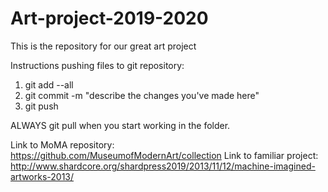 # Art-project-2019-2020
This is the repository for our great art project

Instructions pushing files to git repository:

1. git add --all
2. git commit -m "describe the changes you've made here"
3. git push

ALWAYS git pull when you start working in the folder.

Link to MoMA repository: https://github.com/MuseumofModernArt/collection
Link to familiar project: http://www.shardcore.org/shardpress2019/2013/11/12/machine-imagined-artworks-2013/

